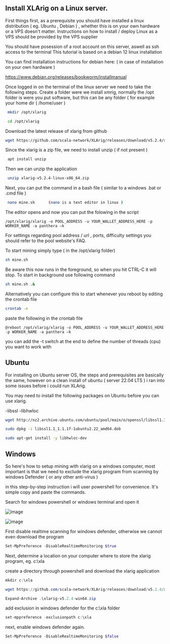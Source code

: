 
## Install XLArig on a Linux server.

First things first, as a prerequisite you should have installed a linux distribution ( eg. Ubuntu , Debian ) , whether this is on your own hardware or a VPS doesn't matter. 
Instructions on how to install / deploy Linux as a VPS should be provided by the VPS supplier 

You should have posession of a root account on this server, aswell as ssh access to the terminal 
This tutorial is based on a debian 12 linux installation 

You can find installation instructions for debian here:   ( in case of installation on your own hardware ) 

https://www.debian.org/releases/bookworm/installmanual 

Once logged in on the terminal of the linux server we need to take the following steps.
Create a folder were we install xmrig,  normally the /opt folder is were you put software, but this can be any folder ( for example your home dir  ( 
/home/user )  
```bash
 mkdir /opt/xlarig 

 cd /opt/xlarig 
```
Download the latest release of xlarig from github 
```bash
wget https://github.com/scala-network/XLArig/releases/download/v5.2.4/xlarig-v5.2.4-linux-x86_64.zip 
```
Since the xlarig is a zip file, we need to install unzip ( if not present )   
```bash
 apt install unzip 
```
 Then we can unzip the application 
```bash
 unzip xlarig-v5.2.4-linux-x86_64.zip 
```
Next, you can put the command in a bash file ( similar to a windows .bat or .cmd file )  
```bash
 nano mine.sh      (nano is a text editor in linux )
```
The editor opens and now you can put the folowing in the script 

`/opt/xlarig/xlarig -o POOL_ADDRESS -u YOUR_WALLET_ADDRESS_HERE -p WORKER_NAME -a panthera –k `

For settings regarding pool address / url , ports, difficulty settings you should refer to the pool website's FAQ.

To start mining simply type ( in the /opt/xlarig folder)    
```bash
sh mine.sh 
```
Be aware this now runs in the foreground, so when you hit CTRL-C it will stop. To start in background use following command 
```bash
sh mine.sh .& 
```
Alternatively you can configure this to start whenever you reboot by editing the crontab file  

```bash
crontab -e
```

paste the following in the crontab file
 
`@reboot /opt/xlarig/xlarig -o POOL_ADDRESS -u YOUR_WALLET_ADDRESS_HERE -p WORKER_NAME -a panthera –k `

you can add the -t switch at the end to define the number of threads (cpu) you want to work with

## Ubuntu 

For installing on Ubuntu server OS, the steps and prerequisites are basically the same, however on a clean install of ubuntu ( server 22.04 LTS ) i ran into some issues before i could run XLArig.

You may need to install the following packages on Ubuntu before you can use xlarig.

-libssl
-libhwloc

```bash
wget http://nz2.archive.ubuntu.com/ubuntu/pool/main/o/openssl/libssl1.1_1.1.1f-1ubuntu2.22_amd64.deb

sudo dpkg -i libssl1.1_1.1.1f-1ubuntu2.22_amd64.deb 

sudo apt-get install -y libhwloc-dev 
```


## Windows 

So here's how to setup mining with xlarig on a windows computer, most important is that we need to exclude the xlarig program from scanning by windows Defender ( or any other anti-virus )

in this step-by-step instruction i will user powershell for convenience. It's simple copy and paste the commands.

Search for windows powershell or windows terminal and open it

![image](https://github.com/rdjong80/scala/assets/47658871/902cf9ef-cb70-4e97-bf43-56409fb69d06)

![image](https://github.com/rdjong80/scala/assets/47658871/50a91626-69ec-47ff-999d-dbd7f978aedb)

First disable realtime scanning for windows defender, otherwise we cannot even download the program
```powershell
Set-MpPreference -DisableRealtimeMonitoring $true
```

Next, determine a location on your computer where to store the xlarig program, eg. c:\xla 

create a directory through powershell and download the xlarig application 
```powershell 
mkdir c:\xla

wget https://github.com/scala-network/XLArig/releases/download/v5.2.4/xlarig-v5.2.4-win64.zip

Expand-Archive .\xlarig-v5.2.4-win64.zip
```
add exclusion in windows defender for the c:\xla folder

```powershell
set-mppreference -exclusionpath c:\xla
```
 
next, enable windows defender again.

```powershell
Set-MpPreference -DisableRealtimeMonitoring $false
```




